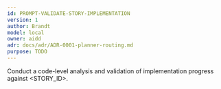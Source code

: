 ```yaml
---
id: PROMPT-VALIDATE-STORY-IMPLEMENTATION
version: 1
author: Brandt
model: local
owner: aidd
adr: docs/adr/ADR-0001-planner-routing.md
purpose: TODO
---
```


Conduct a code-level analysis and validation of implementation progress against <STORY_ID>.